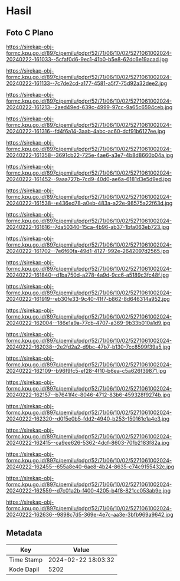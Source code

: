 # Hasil

## Foto C Plano

https://sirekap-obj-formc.kpu.go.id/897c/pemilu/pdpr/52/71/06/10/02/5271061002024-20240222-161033--5cfaf0d6-9ec1-41b0-b5e8-62dc6e19acad.jpg

https://sirekap-obj-formc.kpu.go.id/897c/pemilu/pdpr/52/71/06/10/02/5271061002024-20240222-161133--7c7de2cd-a177-4581-a5f7-75d92a32dee2.jpg

https://sirekap-obj-formc.kpu.go.id/897c/pemilu/pdpr/52/71/06/10/02/5271061002024-20240222-161213--2aed49ed-639c-4999-97cc-9a65c6594ceb.jpg

https://sirekap-obj-formc.kpu.go.id/897c/pemilu/pdpr/52/71/06/10/02/5271061002024-20240222-161316--fd4f6a14-3aab-4abc-ac60-dcf91b6127ee.jpg

https://sirekap-obj-formc.kpu.go.id/897c/pemilu/pdpr/52/71/06/10/02/5271061002024-20240222-161358--3691cb22-725e-4ae6-a3e7-4b8d8660b04a.jpg

https://sirekap-obj-formc.kpu.go.id/897c/pemilu/pdpr/52/71/06/10/02/5271061002024-20240222-161452--9aaa727b-7cd9-40d0-ae6a-6181d3e5d9ed.jpg

https://sirekap-obj-formc.kpu.go.id/897c/pemilu/pdpr/52/71/06/10/02/5271061002024-20240222-161538--e436ed78-a0eb-483a-a22e-98575a22f63d.jpg

https://sirekap-obj-formc.kpu.go.id/897c/pemilu/pdpr/52/71/06/10/02/5271061002024-20240222-161616--7da50340-15ca-4b96-ab37-1bfa063eb723.jpg

https://sirekap-obj-formc.kpu.go.id/897c/pemilu/pdpr/52/71/06/10/02/5271061002024-20240222-161702--7e6f60fa-49d1-4127-992e-2642097d2565.jpg

https://sirekap-obj-formc.kpu.go.id/897c/pemilu/pdpr/52/71/06/10/02/5271061002024-20240222-161840--d1ba750d-a278-4a9d-9cc6-a5189c3fc48f.jpg

https://sirekap-obj-formc.kpu.go.id/897c/pemilu/pdpr/52/71/06/10/02/5271061002024-20240222-161919--eb30fe33-9c40-41f7-b862-8d646314a952.jpg

https://sirekap-obj-formc.kpu.go.id/897c/pemilu/pdpr/52/71/06/10/02/5271061002024-20240222-162004--186e1a9a-77cb-4707-a369-9b33b010a1d9.jpg

https://sirekap-obj-formc.kpu.go.id/897c/pemilu/pdpr/52/71/06/10/02/5271061002024-20240222-162038--2e2fd2a2-d9bc-47b7-b130-7cc8599f39a5.jpg

https://sirekap-obj-formc.kpu.go.id/897c/pemilu/pdpr/52/71/06/10/02/5271061002024-20240222-162109--b96f9fc5-ef28-4f10-b6ea-c5a626f39871.jpg

https://sirekap-obj-formc.kpu.go.id/897c/pemilu/pdpr/52/71/06/10/02/5271061002024-20240222-162157--b7641f4c-8046-4712-83b6-459328f9274b.jpg

https://sirekap-obj-formc.kpu.go.id/897c/pemilu/pdpr/52/71/06/10/02/5271061002024-20240222-162320--d0f5e0b5-fdd2-4940-b253-150161e1a4e3.jpg

https://sirekap-obj-formc.kpu.go.id/897c/pemilu/pdpr/52/71/06/10/02/5271061002024-20240222-162415--ca9ee626-5362-4dcf-8603-70fb2183f82a.jpg

https://sirekap-obj-formc.kpu.go.id/897c/pemilu/pdpr/52/71/06/10/02/5271061002024-20240222-162455--655a8e40-6ae8-4b24-8635-c74c9155432c.jpg

https://sirekap-obj-formc.kpu.go.id/897c/pemilu/pdpr/52/71/06/10/02/5271061002024-20240222-162559--d7c01a2b-f400-4205-b4f8-821cc053ab9e.jpg

https://sirekap-obj-formc.kpu.go.id/897c/pemilu/pdpr/52/71/06/10/02/5271061002024-20240222-162636--9898c7d5-369e-4e7c-aa3e-3bfb969a9642.jpg


## Metadata

| Key        | Value               |
| ---------- | ------------------- |
| Time Stamp | 2024-02-22 18:03:32 |
| Kode Dapil | 5202                |



